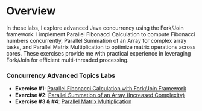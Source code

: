 # Overview

In these labs, I explore advanced Java concurrency using the Fork/Join framework: I implement Parallel Fibonacci Calculation to compute Fibonacci numbers concurrently, Parallel Summation of an Array for complex array tasks, and Parallel Matrix Multiplication to optimize matrix operations across cores. These exercises provide me with practical experience in leveraging Fork/Join for efficient multi-threaded processing.

### Concurrency Advanced Topics Labs

- <strong>Exercise #1</strong>: [Parallel Fibonacci Calculation with Fork/Join Framework](./labs/fibonacci/)
- <strong>Exercise #2</strong>: [Parallel Summation of an Array (Increased Complexity)](./labs/sumTask/)
- <strong>Exercise #3 & #4</strong>: [Parallel Matrix Multiplication](./labs/matrixMultiplier/)
